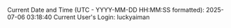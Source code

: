 Current Date and Time (UTC - YYYY-MM-DD HH:MM:SS formatted): 2025-07-06 03:18:40
Current User's Login: luckyaiman
